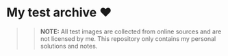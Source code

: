 # My test archive :heart:

>> **NOTE:** All test images are collected from online sources and are not licensed by me. This repository only contains my personal solutions and notes.
